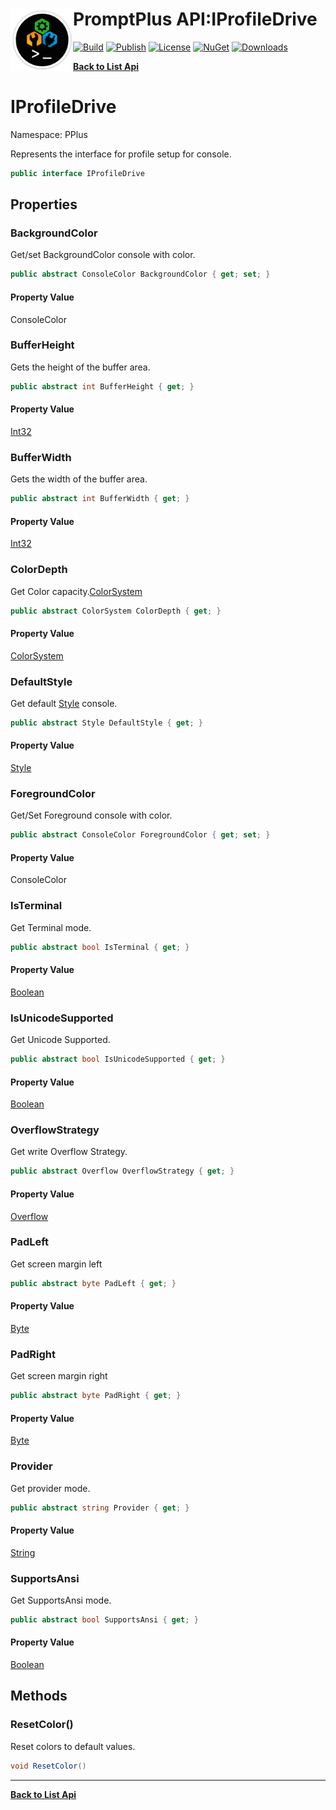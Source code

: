 # <img align="left" width="100" height="100" src="../images/icon.png">PromptPlus API:IProfileDrive 

[![Build](https://github.com/FRACerqueira/PromptPlus/workflows/Build/badge.svg)](https://github.com/FRACerqueira/PromptPlus/actions/workflows/build.yml)
[![Publish](https://github.com/FRACerqueira/PromptPlus/actions/workflows/publish.yml/badge.svg)](https://github.com/FRACerqueira/PromptPlus/actions/workflows/publish.yml)
[![License](https://img.shields.io/github/license/FRACerqueira/PromptPlus)](https://github.com/FRACerqueira/PromptPlus/blob/master/LICENSE)
[![NuGet](https://img.shields.io/nuget/v/PromptPlus)](https://www.nuget.org/packages/PromptPlus/)
[![Downloads](https://img.shields.io/nuget/dt/PromptPlus)](https://www.nuget.org/packages/PromptPlus/)

[**Back to List Api**](./apis.md)

# IProfileDrive

Namespace: PPlus

Represents the interface for profile setup for console.

```csharp
public interface IProfileDrive
```

## Properties

### <a id="properties-backgroundcolor"/>**BackgroundColor**

Get/set BackgroundColor console with color.

```csharp
public abstract ConsoleColor BackgroundColor { get; set; }
```

#### Property Value

ConsoleColor<br>

### <a id="properties-bufferheight"/>**BufferHeight**

Gets the height of the buffer area.

```csharp
public abstract int BufferHeight { get; }
```

#### Property Value

[Int32](https://docs.microsoft.com/en-us/dotnet/api/system.int32)<br>

### <a id="properties-bufferwidth"/>**BufferWidth**

Gets the width of the buffer area.

```csharp
public abstract int BufferWidth { get; }
```

#### Property Value

[Int32](https://docs.microsoft.com/en-us/dotnet/api/system.int32)<br>

### <a id="properties-colordepth"/>**ColorDepth**

Get Color capacity.[ColorSystem](./pplus.colorsystem.md)

```csharp
public abstract ColorSystem ColorDepth { get; }
```

#### Property Value

[ColorSystem](./pplus.colorsystem.md)<br>

### <a id="properties-defaultstyle"/>**DefaultStyle**

Get default [Style](./pplus.style.md) console.

```csharp
public abstract Style DefaultStyle { get; }
```

#### Property Value

[Style](./pplus.style.md)<br>

### <a id="properties-foregroundcolor"/>**ForegroundColor**

Get/Set Foreground console with color.

```csharp
public abstract ConsoleColor ForegroundColor { get; set; }
```

#### Property Value

ConsoleColor<br>

### <a id="properties-isterminal"/>**IsTerminal**

Get Terminal mode.

```csharp
public abstract bool IsTerminal { get; }
```

#### Property Value

[Boolean](https://docs.microsoft.com/en-us/dotnet/api/system.boolean)<br>

### <a id="properties-isunicodesupported"/>**IsUnicodeSupported**

Get Unicode Supported.

```csharp
public abstract bool IsUnicodeSupported { get; }
```

#### Property Value

[Boolean](https://docs.microsoft.com/en-us/dotnet/api/system.boolean)<br>

### <a id="properties-overflowstrategy"/>**OverflowStrategy**

Get write Overflow Strategy.

```csharp
public abstract Overflow OverflowStrategy { get; }
```

#### Property Value

[Overflow](./pplus.overflow.md)<br>

### <a id="properties-padleft"/>**PadLeft**

Get screen margin left

```csharp
public abstract byte PadLeft { get; }
```

#### Property Value

[Byte](https://docs.microsoft.com/en-us/dotnet/api/system.byte)<br>

### <a id="properties-padright"/>**PadRight**

Get screen margin right

```csharp
public abstract byte PadRight { get; }
```

#### Property Value

[Byte](https://docs.microsoft.com/en-us/dotnet/api/system.byte)<br>

### <a id="properties-provider"/>**Provider**

Get provider mode.

```csharp
public abstract string Provider { get; }
```

#### Property Value

[String](https://docs.microsoft.com/en-us/dotnet/api/system.string)<br>

### <a id="properties-supportsansi"/>**SupportsAnsi**

Get SupportsAnsi mode.

```csharp
public abstract bool SupportsAnsi { get; }
```

#### Property Value

[Boolean](https://docs.microsoft.com/en-us/dotnet/api/system.boolean)<br>

## Methods

### <a id="methods-resetcolor"/>**ResetColor()**

Reset colors to default values.

```csharp
void ResetColor()
```


- - -
[**Back to List Api**](./apis.md)
